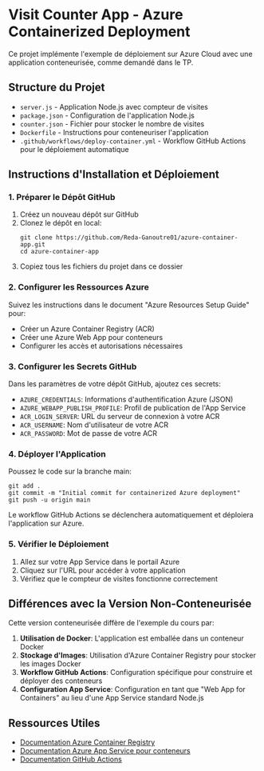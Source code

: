 # Visit Counter App - Azure Containerized Deployment

Ce projet implémente l'exemple de déploiement sur Azure Cloud avec une application conteneurisée, comme demandé dans le TP.

## Structure du Projet

- `server.js` - Application Node.js avec compteur de visites
- `package.json` - Configuration de l'application Node.js
- `counter.json` - Fichier pour stocker le nombre de visites
- `Dockerfile` - Instructions pour conteneuriser l'application
- `.github/workflows/deploy-container.yml` - Workflow GitHub Actions pour le déploiement automatique

## Instructions d'Installation et Déploiement

### 1. Préparer le Dépôt GitHub

1. Créez un nouveau dépôt sur GitHub
2. Clonez le dépôt en local:
   ```
   git clone https://github.com/Reda-Ganoutre01/azure-container-app.git
   cd azure-container-app
   ```
3. Copiez tous les fichiers du projet dans ce dossier

### 2. Configurer les Ressources Azure

Suivez les instructions dans le document "Azure Resources Setup Guide" pour:
- Créer un Azure Container Registry (ACR)
- Créer une Azure Web App pour conteneurs
- Configurer les accès et autorisations nécessaires

### 3. Configurer les Secrets GitHub

Dans les paramètres de votre dépôt GitHub, ajoutez ces secrets:
- `AZURE_CREDENTIALS`: Informations d'authentification Azure (JSON)
- `AZURE_WEBAPP_PUBLISH_PROFILE`: Profil de publication de l'App Service
- `ACR_LOGIN_SERVER`: URL du serveur de connexion à votre ACR
- `ACR_USERNAME`: Nom d'utilisateur de votre ACR
- `ACR_PASSWORD`: Mot de passe de votre ACR

### 4. Déployer l'Application

Poussez le code sur la branche main:
```
git add .
git commit -m "Initial commit for containerized Azure deployment"
git push -u origin main
```

Le workflow GitHub Actions se déclenchera automatiquement et déploiera l'application sur Azure.

### 5. Vérifier le Déploiement

1. Allez sur votre App Service dans le portail Azure
2. Cliquez sur l'URL pour accéder à votre application
3. Vérifiez que le compteur de visites fonctionne correctement

## Différences avec la Version Non-Conteneurisée

Cette version conteneurisée diffère de l'exemple du cours par:

1. **Utilisation de Docker**: L'application est emballée dans un conteneur Docker
2. **Stockage d'Images**: Utilisation d'Azure Container Registry pour stocker les images Docker
3. **Workflow GitHub Actions**: Configuration spécifique pour construire et déployer des conteneurs
4. **Configuration App Service**: Configuration en tant que "Web App for Containers" au lieu d'une App Service standard Node.js

## Ressources Utiles

- [Documentation Azure Container Registry](https://docs.microsoft.com/fr-fr/azure/container-registry/)
- [Documentation Azure App Service pour conteneurs](https://docs.microsoft.com/fr-fr/azure/app-service/configure-custom-container)
- [Documentation GitHub Actions](https://docs.github.com/fr/actions)
